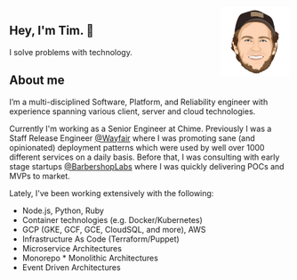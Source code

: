 <img alt="Tim Chepeleff"  align="right" src="https://github.com/timchepeleff/timchepeleff/blob/master/5407406.jpeg" width="124">

## Hey, I'm Tim. 👋 

I solve problems with technology. 


## About me



I’m a multi-disciplined Software, Platform, and Reliability engineer with experience spanning various client, server and cloud technologies. 

Currently I'm working as a Senior Engineer at Chime. Previously I was a Staff Release Engineer [@Wayfair](https://tech.wayfair.com/) where I was promoting sane (and opinionated) deployment patterns which were used by well over 1000 different services on a daily basis. Before that, I was consulting with early stage startups [@BarbershopLabs](http://barbershoplabs.com/) where I was quickly delivering POCs and MVPs to market. 

Lately, I've been working extensively with the following: 


* Node.js, Python, Ruby
* Container technologies (e.g. Docker/Kubernetes)
* GCP (GKE, GCF, GCE, CloudSQL, and more), AWS
* Infrastructure As Code (Terraform/Puppet)
* Microservice Architectures
* Monorepo * Monolithic Architectures
* Event Driven Architectures
